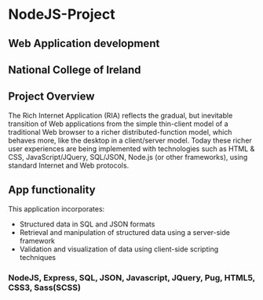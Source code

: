 # NodeJS-Project

## Web Application development

## National College of Ireland

## Project Overview

The Rich Internet Application (RIA) reflects the gradual, but inevitable transition of Web applications from the simple thin-client model of a traditional Web browser to a richer distributed-function model, which behaves more, like the desktop in a client/server model. Today these richer user experiences are being implemented with technologies such as HTML & CSS, JavaScript/JQuery, SQL/JSON, Node.js (or other frameworks), using standard Internet and Web protocols.

## App functionality

This application incorporates:
- Structured data in SQL and JSON formats
- Retrieval and manipulation of structured data using a server-side framework
- Validation and visualization of data using client-side scripting techniques


### NodeJS, Express, SQL, JSON, Javascript, JQuery, Pug, HTML5, CSS3, Sass(SCSS)
